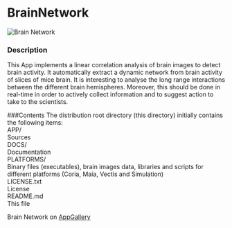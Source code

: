 # BrainNetwork

<img src="http://appgallery.maxeler.com/v0.1/app/Brain%20Network/icon" alt="Brain Network">

### Description
This App implements a linear correlation analysis of brain images to detect brain activity. It automatically extract a dynamic network from brain activity of slices of mice brain. It is interesting to analyse the long range interactions between the different brain hemispheres. Moreover, this should be done in real-time in order to actively collect information and to suggest action to take to the scientists.

###Contents
The distribution root directory (this directory) initially contains the
following items:  
  APP/  
  	Sources  
  DOCS/  
  	Documentation  
  PLATFORMS/  
  	Binary files (executables), brain images data, libraries and scripts for different platforms (Coria, Maia, Vectis and Simulation)  
  LICENSE.txt  
  	License  
  README.md  
  	This file  

Brain Network on [AppGallery](http://appgallery.maxeler.com/)   

